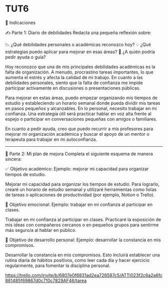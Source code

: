 # TUT6
📂 Indicaciones

✍️ Parte 1: Diario de debilidades
Redacta una pequeña reflexión sobre:

📉 ¿Qué debilidades personales o académicas reconozco hoy?
💡 ¿Qué estrategias puedo aplicar para mejorar en esas áreas?
🤔 ¿A quién podría pedir ayuda o guía?

Hoy reconozco que una de mis principales debilidades académicas es la falta de organización. 
A menudo, procrastino tareas importantes, lo que aumenta el estrés y afecta la calidad de mi trabajo.
En cuanto a las debilidades personales, siento que la falta de confianza me impide participar 
activamente en discusiones o presentaciones públicas.

Para mejorar en estas áreas, puedo empezar organizando mis tiempos de estudio y estableciendo
un horario semanal donde pueda dividir mis tareas en pasos pequeños y alcanzables. En lo personal, 
necesito trabajar en mi confianza. Una estrategia útil será practicar hablar en voz alta frente 
al espejo o participar en conversaciones pequeñas con amigos o familiares.

En cuanto a pedir ayuda, creo que puedo recurrir a mis profesores para mejorar mi organización
académica y buscar el apoyo de un mentor o terapeuta para trabajar en mi autoconfianza.

-------------------------------------------------------------------------------------------------------

🚀 Parte 2: Mi plan de mejora
Completa el siguiente esquema de manera sincera:

✅ Objetivo académico:
Ejemplo: mejorar mi capacidad para organizar tiempos de estudio.

Mejorar mi capacidad para organizar los tiempos de estudio. Para lograrlo,
crearé un horario de estudio semanal y utilizaré herramientas como listas 
de tareas o aplicaciones de productividad (por ejemplo, Notion o Trello).

💖 Objetivo emocional:
Ejemplo: trabajar en mi confianza al participar en clases.

Trabajar en mi confianza al participar en clases. Practicaré la exposición
de mis ideas con compañeros cercanos o en pequeños grupos para sentirme más
seguro/a al hablar en público.

🌱 Objetivo de desarrollo personal:
Ejemplo: desarrollar la constancia en mis compromisos.

Desarrollar la constancia en mis compromisos. Esto incluirá establecer 
una rutina diaria de hábitos positivos, como leer cada día y hacer 
ejercicio regularmente, para fomentar la disciplina personal.

https://trello.com/invite/b/6807e0f6831ad2ea726587c5/ATTI023f2c6a2a6fc861485f69867d0c710c7829AF46/tarea 

